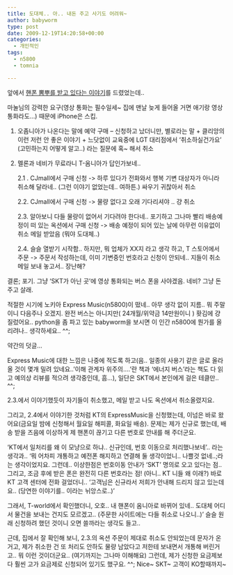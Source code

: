 ```yaml
---
title: 도대체.. 아.. 내돈 주고 사기도 어려워~
author: babyworm
type: post
date: 2009-12-19T14:20:58+00:00
categories:
  - 개인적인
tags:
  - n5800
  - tomnia

---
```

앞에서 <a href="http://babyworm.net/tatter/319" target="_blank">핸폰 뽐뿌를 받고 있다는 이야기</a>를 드렸었는데..

마눌님의 강력한 요구(영상 통화는 필수일세~ 집에 맨날 늦게 들어올 거면 애기랑 영상통화라도&#8230;) 때문에 iPhone은 스킵.

1. 오좀니아가 나온다는 말에 예약 구매
&#8211; 신청하고 났더니만, 별로라는 말 + 클리앙의 이런 저런 안 좋은 이야기 + 느닷없이 교육중에 LGT 대리점에서 &#8216;취소하실건가요&#8217; (고민하는지 어떻게 알고..) 라는 질문에 혹~ 해서 취소

2. 멜론과 네비가 무료라니 T-옴니아가 답인가보네..

    2.1 . CJmall에서 구매 신청 -> 하루 있다가 전화와서 행복 기변 대상자가 아니라 취소해 달라네.. (그런 이야기 없었는데.. 여하튼.) 싸우기 귀찮아서 취소

    2.2. CJmall에서 구매 신청 -> 물량 없다고 오래 기다리셔야 .. 걍 취소

    2.3. 알아보니 다들 물량이 없어서 기다려야 한다네.. 포기하고 그나마 빨리 배송예정이 떠 있는 옥션에서 구매 신청 -> 배송 예정이 되어 있는 날에 아무런 이유없이 취소 메일 받았음 (뭐야 도대체..)

    2.4. 슬슬 열받기 시작함.. 하지만, 뭐 업체가 XX지 라고 생각 하고, T 스토어에서 주문 -> 주문서 작성하는데, 이미 기변중인 번호라고 신청이 안되네.. 지들이 취소 메일 보내 놓고서.. 장난해?

결론; 포기. 그냥 &#8216;SKT가 아닌 곳&#8217;에 영상 통화되는 버스 폰을 사야겠음. 네비? 그냥 돈주고 살래.&nbsp;

적절한 시기에 노키아 Express Music(n5800)이 떴네.. 아무 생각 없이 지름.. 뭐 주말이니 다음주나 오겠지. 완전 버스는 아니지만( 24개월/위약금 14만원이니 ) 홧김에 걍 질렀어요.. python을 좀 파고 있는 babyworm을 보시면 이 인간 n5800에 뭔가를 올리려나.. 생각하세요.. ^^;

약간의 덧글&#8230;

Express Music에 대한 느낌은 나중에 적도록 하고(음.. 일종의 사용기 같은 글로 올라올 것이 몇개 밀려 있네요..&#8217;이해 관계자 위주의&#8230;.&#8217;란 책과 &#8216;에너지 버스&#8217;라는 책도 다 읽고 예의상 리뷰를 적으려 생각중인데, 흠&#8230;), 일단은 SKT에서 본인에게 걸은 테클만.. ^^;

2.3.에서 이야기했듯이 자기들이 취소했고, 메일 받고 나도 옥션에서 취소올렸지요.

그리고, 2.4에서 이야기한 것처럼 KT의 ExpressMusic을 신청했는데, 이넘은 바로 왔어요(금요일 밤에 신청해서 월요일 해피콜, 화요일 배송).
문제는 제가 신규로 했는데, 배송 받을 즈음에 이상하게 제 핸폰이 끊기고 다른 번호로 안내를 해 주더군요.

&#8216;KT에서 일처리를 왜 이 모냥으로 하냐.. 신규인데, 번호 이동으로 처리했나보네&#8217;.. 라는 생각과.. &#8216;뭐 어차피 개통하고 예전폰 해지하고 연결해 둘 생각이었니.. 나쁠것 없네..;라는 생각이었지요.
그런데.. 이상한점은 번호이동 안내가 &#8216;SKT&#8217; 명의로 오고 있다는 점.. 그리고, 조금 후에 받은 폰은 완전히 다른 번호라는 점! (아니.. KT 니들 왜 이래?)
바로 KT 고객 센터에 전화 걸었더니.. &#8216;고객님은 신규라서 저희가 안내해 드리지 않고 있는데요.. (당연한 이야기를.. 이라는 뉘앙스로..)&#8217;

그래서, T-world에서 확인했더니, 오호.. 내 핸폰이 옴니아로 바뀌어 있네.. 도대체 어디서 물건을 보내는 건지도 모르겠고.. (주문한 사이트에는 다들 취소로 나오니..)&#8217; 슬슬 원래 신청하려 했던 것이니 오면 쓸까라는 생각도 들고..

근데, 집에서 잘 확인해 보니, 2.3.의 옥션 주문이 제대로 취소도 안되었는데 문자가 온거고, 제가 취소한 건 또 처리도 안하도 물량 남았다고 저한테 보내면서 개통해 버린거고.. 뭐 이런 것이더군요.. (여기까지는 그나마 이해해요)
그런데, 제가 신청한 요금제보다 훨씬 고가 요금제로 신청되어 있기도 했구요. ^^;
Nice~ SKT~
고객이 KO할때까지~